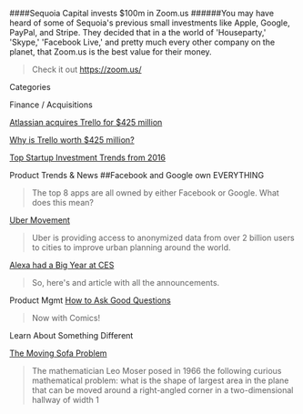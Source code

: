 ####Sequoia Capital invests $100m in Zoom.us
######You may have heard of some of Sequoia's previous small investments like Apple, Google, PayPal, and Stripe. They decided that in a the world of 'Houseparty,' 'Skype,' 'Facebook Live,' and pretty much every other company on the planet, that Zoom.us is the best value for their money.

> Check it out
https://zoom.us/


Categories

Finance / Acquisitions

[Atlassian acquires Trello for $425 million](https://techcrunch.com/2017/01/09/atlassian-acquires-trello/)

[Why is Trello worth $425 million?](https://www.wired.com/2017/01/trello-simple-app-worth-425-million-dollars/)

[Top Startup Investment Trends from 2016](https://medium.com/startup-grind/what-the-future-looks-like-top-trends-in-2016-startup-investing-7411c28e6174#.6dfuzq4n2)

Product Trends & News
##Facebook and Google own EVERYTHING
>The top 8 apps are all owned by either Facebook or Google. What does this mean?

[Uber Movement](https://movement.uber.com/cities)
>Uber is providing access to anonymized data from over 2 billion users to cities to improve urban planning around the world.

[Alexa had a Big Year at CES](https://www.cnet.com/news/whats-alexa-up-to-at-ces-heres-a-running-list-ces-2017/)
>So, here's and article with all the announcements.



Product Mgmt
[How to Ask Good Questions](https://jvns.ca/blog/good-questions/)
>Now with Comics!

Learn About Something Different

[The Moving Sofa Problem](https://www.math.ucdavis.edu/~romik/movingsofa/)
>The mathematician Leo Moser posed in 1966 the following curious mathematical problem: what is the shape of largest area in the plane that can be moved around a right-angled corner in a two-dimensional hallway of width 1
